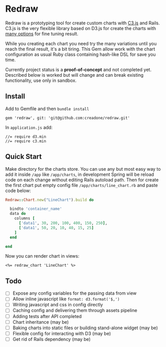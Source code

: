 # Redraw

Redraw is a prototyping tool for create custom charts with [C3.js](http://c3js.org) and Rails. C3.js is the very flexible library based on D3.js for create the charts with [many options](https://github.com/c3js/c3/blob/master/src/config.js) for fine tuning result.

While you creating each chart you need try the many variations until you reach the final result, it's a bit tiring. This Gem allow work with the chart configuration as usual Ruby class containing hash-like DSL for save you time.

Currently project status is a **proof-of-concept** and not completed yet. Described below is worked but will change and can break existing functionality, use only in sandbox.

## Install

Add to Gemfile and then `bundle install`

```
gem 'redraw', git: 'git@github.com:creadone/redraw.git'
```

In `application.js` add:

```
//= require d3.min
//= require c3.min
```

## Quick Start

Make directory for the charts store. You can use any but most easy way to add it inside `/app` like `/app/charts`, in development Spring will be reload code on each change without editing Rails autoload path. Then for create the first chart put empty config file `/app/charts/line_chart.rb` and paste code below:

```Ruby
Redraw::Chart.new("LineChart").build do

  bindto 'container_name'
  data do
    columns [
      ['data1', 30, 200, 100, 400, 150, 250],
      ['data1', 50, 20, 10, 40, 15, 25]
    ]
  end

end
```

Now you can render chart in views:

```ERB
<%= redraw_chart 'LineChart' %>
```

## Todo
- [ ] Expose any config variables for the passing data from view
- [ ] Allow inline javascript like `format: d3.format('$,')`
- [ ] Writing javascript and css in config directly
- [ ] Caching config and delivering them through assets pipeline
- [ ] Adding tests after API completed
- [ ] Chart inheritance (may be)
- [ ] Baking charts into static files or building stand-alone widget (may be)
- [ ] Flexible config for interacting with D3 (may be)
- [ ] Get rid of Rails dependency (may be)

